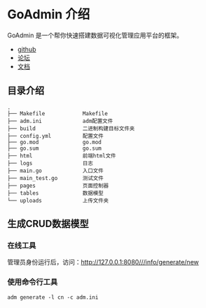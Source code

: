 
# GoAdmin 介绍

GoAdmin 是一个帮你快速搭建数据可视化管理应用平台的框架。 

- [github](https://github.com/GoAdminGroup/go-admin)
- [论坛](http://discuss.go-admin.com)
- [文档](https://book.go-admin.cn)

## 目录介绍

```
.
├── Makefile            Makefile
├── adm.ini             adm配置文件
├── build               二进制构建目标文件夹
├── config.yml          配置文件
├── go.mod              go.mod
├── go.sum              go.sum
├── html                前端html文件
├── logs                日志
├── main.go             入口文件
├── main_test.go        测试文件
├── pages               页面控制器
├── tables              数据模型
└── uploads             上传文件夹
```

## 生成CRUD数据模型

### 在线工具

管理员身份运行后，访问：http://127.0.0.1:8080///info/generate/new

### 使用命令行工具

```
adm generate -l cn -c adm.ini
```

